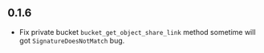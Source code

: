 0.1.6
-----

- Fix private bucket `bucket_get_object_share_link` method sometime will got `SignatureDoesNotMatch` bug.
